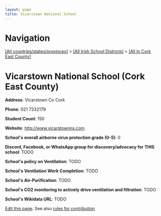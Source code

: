 ```yaml
---
layout: page
title: Vicarstown National School
---
```

# Navigation

[[All countries/states/provinces]](../../..) > [[All Irish School Districts]](../..) > [[All In Cork East County]](..)

# Vicarstown National School (Cork East County)

**Address**: Vicarstown Co Cork

**Phone**: 021 7332179

**Student Count**: 150

**Website**: <http://www.vicarstownns.com>

**School's overall airborne virus protection grade (0-5)**: 0

**Discord, Facebook, or WhatsApp group for discovery/advocacy for THIS school**: TODO

**School's policy on Ventilation**: TODO

**School's Ventilation Work Completion**: TODO

**School's Air-Purification**: TODO

**School's CO2 monitoring to actively drive ventilation and filtration**: TODO

**School's Wikidata URL**: TODO


[Edit this page](https://github.com/ventilate-schools/Ireland/edit/main/./Cork_East_County/Vicarstown_National_School.md). See also [rules for contribution](../../../contribution-rules/)